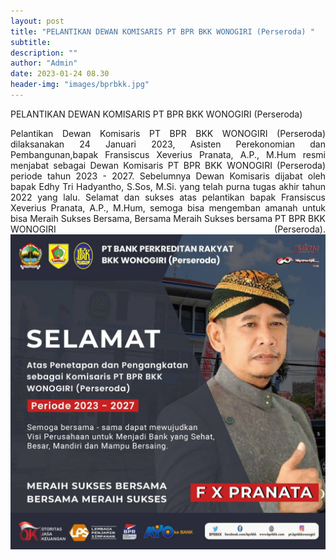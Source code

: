 ```yaml
---
layout: post
title: "PELANTIKAN DEWAN KOMISARIS PT BPR BKK WONOGIRI (Perseroda) "
subtitle: 
description: ""
author: "Admin"
date: 2023-01-24 08.30
header-img: "images/bprbkk.jpg"
---
```


 PELANTIKAN DEWAN KOMISARIS PT BPR BKK WONOGIRI (Perseroda)

<div style="text-align: justify;">
Pelantikan  Dewan Komisaris PT BPR BKK WONOGIRI (Perseroda) dilaksanakan 24 Januari 2023, Asisten Perekonomian dan Pembangunan,bapak Fransiscus Xeverius Pranata, A.P., M.Hum resmi menjabat sebagai Dewan Komisaris PT BPR BKK WONOGIRI (Perseroda) periode tahun 2023 - 2027. Sebelumnya Dewan Komisaris dijabat oleh bapak Edhy Tri Hadyantho, S.Sos, M.Si. yang telah purna tugas akhir tahun 2022 yang lalu. Selamat dan sukses atas pelantikan bapak Fransiscus Xeverius Pranata, A.P., M.Hum, semoga bisa mengemban amanah untuk bisa Meraih Sukses Bersama, Bersama Meraih Sukses bersama PT BPR BKK WONOGIRI (Perseroda).

<img src="/images/dekom/fxpranata.jpg" class="img-responsive img-centered" alt="">












